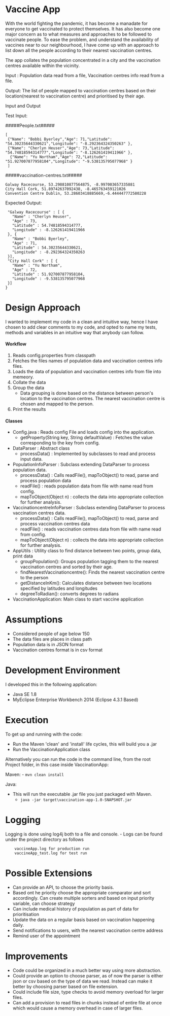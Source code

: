 Vaccine App
==========

With the world fighting the pandemic, it has become a manadate for everyone to get vaccinated to protect themselves.
It has also become one major concern as to what measures and approaches to be followed to vaccinate people.
To ease the problem, and understand the availability of vaccines near to our neighbourhood, I have come up with an approach to list down all the people according to their nearest vaccination centres.

The app collates the population concentrated in a city and the vaccination centres available within the vicinity.

Input : Population data read from a file, Vaccination centres info read from a file.

Output: The list of people mapped to vaccination centres based on their location(nearest to vaccination centre) and prioritised by their age. 

Input and Output
 
Test Input:

#####People.txt#####

```
[
 {"Name": "Bobbi Byerley","Age": 71,"Latitude": "54.30235644330621","Longitude": "-8.292364324350263" },
 {"Name": "Cherlyn Heuser","Age": 73,"Latitude": "54.74818594314777","Longitude": "-8.126261419411966" },
  {"Name": "Yu Northam","Age": 72,"Latitude": "51.927007877958104","Longitude": "-9.538135795077968" }
 ]
```
#####vaccination-centres.txt#####

```
Galway Racecourse, 53.298810877564875, -8.997003657335881
City Hall Cork, 51.89742637092438, -8.465763459121026
Convention Centre Dublin, 53.28603418885669,-6.444447772580228
```

Expected Output:

 ```{
  "Galway Racecourse" : [ {
    "Name" : "Cherlyn Heuser",
    "Age" : 73,
    "Latitude" : 54.74818594314777,
    "Longitude" : -8.126261419411966
  }, {
    "Name" : "Bobbi Byerley",
    "Age" : 71,
    "Latitude" : 54.30235644330621,
    "Longitude" : -8.292364324350263
  }],
  "City Hall Cork" : [ {
    "Name" : "Yu Northam",
    "Age" : 72,
    "Latitude" : 51.927007877958104,
    "Longitude" : -9.538135795077968
  }]
}
```

Design Approach
==============

I wanted to implement my code in a clean and intuitive way, hence I have chosen to add clear comments to my
code, and opted to name my tests, methods and variables in an intuitive way that anybody can follow. 

#### Workflow ####
1. Reads config.properties from classpath
2. Fetches the files names of population data and vaccination centres info files.
3. Loads the data of population and vaccination centres info from file into memeory.
4. Collate the data
5. Group the data
   - Data grouping is done based on the distance between person's location to the vaccination centres. The nearest vaccination centre is chosen and mapped to the person.
6. Print the results


#### Classes ####
 - Config.java : Reads config File and loads config into the application.
     - getProperty(String key, String defaultValue) : Fetches the value corresponding to the key from config.
 - DataParser : Abstract class
     - processData() : Implemented by subclasses to read and process input data.
 - PopulationInfoParser : Subclass extending DataParser to process population data.
     - processData() : Calls readFile(), mapToObject() to read, parse and process population data
     - readFile() : reads population data from file with name read from config.
     - mapToObject(Object n) : collects the data into appropriate collection for further analysis.
 - VaccinationcentreInfoParser : Subclass extending DataParser to process vaccination centres data.
     - processData() : Calls readFile(), mapToObject() to read, parse and process vaccination centres data
     - readFile() : reads vaccination centres data from file with name read from config.
     - mapToObject(Object n) : collects the data into appropriate collection for further analysis.
 - AppUtils : Utility class to find distance between two points, group data, print data
     - groupPopulation(): Groups population tagging them to the nearest vaccination centres and sorted by their age.
     - findNearestVaccinationcentre(): Finds the nearest vaccination centre to the person
     - getDistanceInKm(): Calculates distance between two locations specified by latitudes and longitudes
     - degreeToRadian(): converts degrees to radians
 - VaccinationApplication: Main class to start vaccine application




Assumptions
===========

- Considered people of age below 150
- The data files are places in class path
- Population data is in JSON format
- Vaccination centres format is in csv format


Development Environment
=======================

I developed this in the following application:

- Java SE 1.8
- MyEclipse Enterprise Workbench 2014 (Eclipse 4.3.1 Based)


Execution
=========

To get up and running with the code:

- Run the Maven 'clean' and 'install' life cycles, this will build you a .jar
- Run the VaccinationApplication class

Alternatively you can run the code in the command line, from the root Project folder, in this case inside VaccinationApp:

Maven:
	- ```mvn clean install```

Java:
- This will run the executable .jar file you just packaged with Maven.
    - ```java -jar target\vaccination-app-1.0-SNAPSHOT.jar```
    
Logging
=======
Logging is done using log4j both to a file and console.
    - Logs can be found under the project directory as follows
       
        vaccineApp.log for production run
        vaccineApp_test.log for test run


Possible Extensions
===================

- Can provide an API, to choose the priority basis.
- Based ont he priority choose the appropriate comparator and sort accordingly. Can create multiple sorters and based on input priority variable, can choose strategy
- Can include medical history of population as part of data for prioritisation
- Update the data on a regular basis based on vaccination happening daily.
- Send notifications to users, with the nearest vaccination centre address
- Remind user of the appointment

Improvements
============
- Code could be organized in a much better way using more abstraction.
- Could provide an option to choose parser, as of now the parser is either json or csv based on the type of data we read. Instead can make it better by choosing parser based on file extension.
- Could include file size, type checks to avoid memory overload for larger files. 
- Can add a provision to read files in chunks instead of entire file at once which would cause a memory overhead in case of larger files.